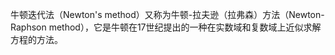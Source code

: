 牛顿迭代法（Newton's method）又称为牛顿-拉夫逊（拉弗森）方法（Newton-Raphson method），它是牛顿在17世纪提出的一种在实数域和复数域上近似求解方程的方法。
<!--stackedit_data:
eyJoaXN0b3J5IjpbLTEzOTA3NDYxNzNdfQ==
-->